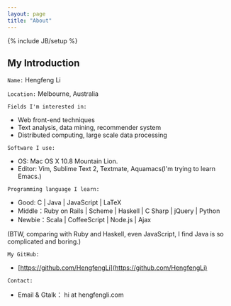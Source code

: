 ```yaml
---
layout: page
title: "About"
---
```

{% include JB/setup %}

## My Introduction

`Name:` Hengfeng Li

`Location:` Melbourne, Australia 

`Fields I'm interested in:`

*   Web front-end techniques
*   Text analysis, data mining, recommender system
*   Distributed computing, large scale data processing

`Software I use:`

*   OS: Mac OS X 10.8 Mountain Lion.
*   Editor: Vim, Sublime Text 2, Textmate, Aquamacs(I'm trying to learn Emacs.)

`Programming language I learn:`

*   Good: C | Java | JavaScript | LaTeX
*   Middle：Ruby on Rails | Scheme | Haskell | C Sharp | jQuery | Python
*   Newbie：Scala | CoffeeScript | Node.js | Ajax

(BTW, comparing with Ruby and Haskell, even JavaScript, I find Java is so complicated and boring.)

`My GitHub:`

*   [https://github.com/HengfengLi](https://github.com/HengfengLi)

`Contact:`

*   Email & Gtalk： hi at hengfengli.com